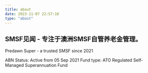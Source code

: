 ```yaml
---
title: about
date: 2023-11-07 22:57:18
type: "about"
---
```


## SMSF见闻 - 专注于澳洲SMSF自管养老金管理。


Predawn Super - a trusted SMSF since 2021

ABN Status:	Active from 05 Sep 2021
Fund type:	ATO Regulated Self-Managed Superannuation Fund
